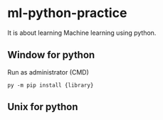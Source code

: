 # ml-python-practice

It is about learning Machine learning using python.

## Window for python
Run as administrator (CMD)
```
py -m pip install {library}
```

## Unix for python

